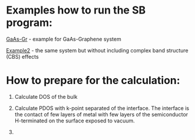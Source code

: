 # Examples how to run the SB program:


[GaAs-Gr](GaAs-Gr) - example for GaAs-Graphene system

[Example2](Example2) - the same system but without including complex band structure (CBS) effects 



# How to prepare for the calculation:

1. Calculate DOS of the bulk

2. Calculate PDOS with k-point separated of the interface. The interface is the contact of few layers of metal with few layers of the semiconductor H-terminated on the surface exposed to vacuum.
3. 


